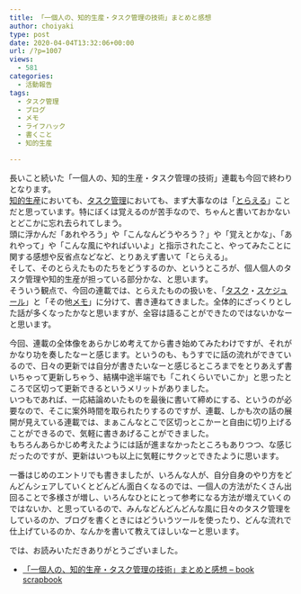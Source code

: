 ```yaml
---
title: 「一個人の、知的生産・タスク管理の技術」まとめと感想
author: choiyaki
type: post
date: 2020-04-04T13:32:06+00:00
url: /?p=1007
views:
  - 581
categories:
  - 活動報告
tags:
  - タスク管理
  - ブログ
  - メモ
  - ライフハック
  - 書くこと
  - 知的生産

---
```

長いこと続いた「一個人の、知的生産・タスク管理の技術」連載も今回で終わりとなります。  
[知的生産][1]においても、[タスク管理][2]においても、まず大事なのは「[とらえる][3]」ことだと思っています。特にぼくは覚えるのが苦手なので、ちゃんと書いておかないとどこかに忘れ去られてしまう。  
頭に浮かんだ「あれやろう」や「こんなんどうやろう？」や「覚えとかな」、「あれやって」や「こんな風にやればいいよ」と指示されたこと、やってみたことに関する感想や反省点などなど、とりあえず書いて「とらえる」。  
そして、そのとらえたものたちをどうするのか、というところが、個人個人のタスク管理や知的生産が担っている部分かな、と思います。  
そういう観点で、今回の連載では、とらえたものの扱いを、「[タスク][4]・[スケジュール][5]」と「その他[メモ][6]」に分けて、書き連ねてきました。全体的にざっくりとした話が多くなったかなと思いますが、全容は語ることができたのではないかなーと思います。

今回、連載の全体像をあらかじめ考えてから書き始めてみたわけですが、それがかなり功を奏したなーと感じます。というのも、もうすでに話の流れができているので、日々の更新では自分が書きたいなーと感じるところまでをとりあえず書いちゃって更新しちゃう、結構中途半端でも「これくらいでいこか」と思ったところで区切って更新できるというメリットがありました。  
いつもであれば、一応結論めいたものを最後に書いて締めにする、というのが必要なので、そこに案外時間を取られたりするのですが、連載、しかも次の話の展開が見えている連載では、まぁこんなとこで区切っとこかーと自由に切り上げることができるので、気軽に書きあげることができました。  
もちろんあらかじめ考えたようには話が進まなかったところもありつつ、な感じだったのですが、更新はいつも以上に気軽にサクッとできたように思います。

一番はじめのエントリでも書きましたが、いろんな人が、自分自身のやり方をどんどんシェアしていくとどんどん面白くなるのでは、一個人の方法がたくさん出回ることで多様さが増し、いろんなひとにとって参考になる方法が増えていくのではないか、と思っているので、みんなどんどんどんな風に日々のタスク管理をしているのか、ブログを書くときにはどういうツールを使ったり、どんな流れで仕上げているのか、なんかを書いて教えてほしいなーと思います。

では、お読みいただきありがとうございました。

  * [「一個人の、知的生産・タスク管理の技術」まとめと感想 &#8211; book scrapbook][7]

 [1]: https://scrapbox.io/choiyaki-hondana/%E7%9F%A5%E7%9A%84%E7%94%9F%E7%94%A3
 [2]: https://scrapbox.io/choiyaki-hondana/%E3%82%BF%E3%82%B9%E3%82%AF%E7%AE%A1%E7%90%86
 [3]: https://scrapbox.io/choiyaki-hondana/%E3%81%A8%E3%82%89%E3%81%88%E3%82%8B
 [4]: https://scrapbox.io/choiyaki-hondana/%E3%82%BF%E3%82%B9%E3%82%AF
 [5]: https://scrapbox.io/choiyaki-hondana/%E3%82%B9%E3%82%B1%E3%82%B8%E3%83%A5%E3%83%BC%E3%83%AB
 [6]: https://scrapbox.io/choiyaki-hondana/%E3%83%A1%E3%83%A2
 [7]: https://scrapbox.io/choiyaki-hondana/%E3%80%8C%E4%B8%80%E5%80%8B%E4%BA%BA%E3%81%AE%E3%80%81%E7%9F%A5%E7%9A%84%E7%94%9F%E7%94%A3%E3%83%BB%E3%82%BF%E3%82%B9%E3%82%AF%E7%AE%A1%E7%90%86%E3%81%AE%E6%8A%80%E8%A1%93%E3%80%8D%E3%81%BE%E3%81%A8%E3%82%81%E3%81%A8%E6%84%9F%E6%83%B3